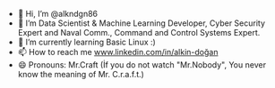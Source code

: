 - 👋 Hi, I’m @alkndgn86
- 👀 I’m Data Scientist & Machine Learning Developer, Cyber Security Expert and Naval Comm., Command and Control Systems Expert.
- 🌱 I’m currently learning Basic Linux :)
- 📫 How to reach me www.linkedin.com/in/alkin-doğan
- 😄 Pronouns: Mr.Craft (İf you do not watch "Mr.Nobody", You never know the meaning of Mr. C.r.a.f.t.)


<!---
alkndgn86/alkndgn86 is a ✨ special ✨ repository because its `README.md` (this file) appears on your GitHub profile.
You can click the Preview link to take a look at your changes.
--->

